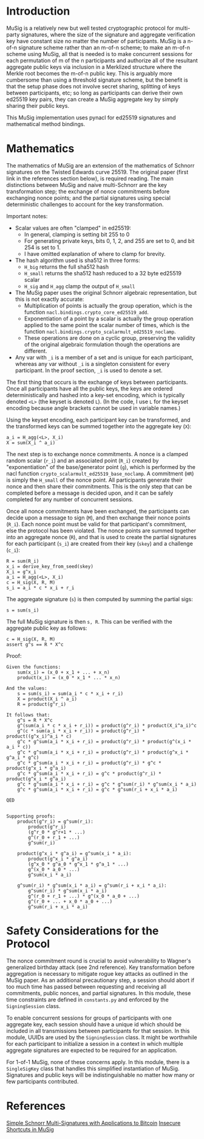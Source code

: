 # Introduction

MuSig is a relatively new but well tested cryptographic protocol for multi-party
signatures, where the size of the signature and aggregate verification key have
constant size no matter the number of participants. MuSig is a n-of-n signature
scheme rather than an m-of-n scheme; to make an m-of-n scheme using MuSig, all
that is needed is to make concurrent sessions for each permutation of m of the
n participants and authorize all of the resultant aggregate public keys via
inclusion in a Merklized structure where the Merkle root becomes the m-of-n
public key. This is arguably more cumbersome than using a threshold signature
scheme, but the benefit is that the setup phase does not involve secret sharing,
splitting of keys between participants, etc; so long as participants can derive
their own ed25519 key pairs, they can create a MuSig aggregate key by simply
sharing their public keys.

This MuSig implementation uses pynacl for ed25519 signatures and mathematical
method bindings.

# Mathematics

The mathematics of MuSig are an extension of the mathematics of Schnorr
signatures on the Twisted Edwards curve 25519. The original paper (first link
in the references section below), is required reading. The main distinctions
between MuSig and naive multi-Schnorr are the key transformation step; the
exchange of nonce commitments before exchanging nonce points; and the partial
signatures using special deterministic challenges to account for the key
transformation.

Important notes:
- Scalar values are often "clamped" in ed25519:
    - In general, clamping is setting bit 255 to 0
    - For generating private keys, bits 0, 1, 2, and 255 are set to 0, and bit
    254 is set to 1.
    - I have omitted explanation of where to clamp for brevity.
- The hash algorithm used is sha512 in three forms:
    - `H_big` returns the full sha512 hash
    - `H_small` returns the sha512 hash reduced to a 32 byte ed25519 scalar
    - `H_sig` and `H_agg` clamp the output of `H_small`
- The MuSig paper uses the original Schnorr algebraic representation, but this
is not exactly accurate:
    - Multiplication of points is actually the group operation, which is the
    function `nacl.bindings.crypto_core_ed25519_add`.
    - Exponentiation of a point by a scalar is actually the group operation
    applied to the same point the scalar number of times, which is the function
    `nacl.bindings.crypto_scalarmult_ed25519_noclamp`.
    - These operations are done on a cyclic group, preserving the validity of
    the original algebraic formulation though the operations are different.
- Any var with `_i` is a member of a set and is unique for each participant,
whereas any var without `_i` is a singleton consistent for every participant. In
the proof section, `_i` is used to denote a set.

The first thing that occurs is the exchange of keys between participants. Once
all participants have all the public keys, the keys are ordered deterministically
and hashed into a key-set encoding, which is typically denoted `<L>` (the keyset
is denoted `L`). (In the code, I use `L` for the keyset encoding because angle
brackets cannot be used in variable names.)

Using the keyset encoding, each participant key can be transformed, and the
transformed keys can be summed together into the aggregate key (`X`):
```
a_i = H_agg(<L>, X_i)
X = sum(X_i ^ a_i)
```

The next step is to exchange nonce commitments. A nonce is a clamped random
scalar (`r_i`) and an associated point (`R_i`) created by "exponentiation" of the
base/generator point (`g`), which is performed by the nacl function
`crypto_scalarmult_ed25519_base_noclamp`. A commitment (`HR`) is simply the
`H_small` of the nonce point. All participants generate their nonce and then
share their commitments. This is the only step that can be completed before a
message is decided upon, and it can be safely completed for any number of
concurrent sessions.

Once all nonce commitments have been exchanged, the participants can decide
upon a message to sign (`M`), and then exchange their nonce points (`R_i`). Each
nonce point must be valid for that participant's commitment, else the protocol
has been violated. The nonce points are summed together into an aggregate nonce
(`R`), and that is used to create the partial signatures for each participant
(`s_i`) are created from their key (`skey`) and a challenge (`c_i`):
```
R = sum(R_i)
x_i = derive_key_from_seed(skey)
X_i = g^x_i
a_i = H_agg(<L>, X_i)
c = H_sig(X, R, M)
s_i = a_i * c * x_i + r_i
```

The aggregate signature (`s`) is then computed by summing the partial sigs:
```
s = sum(s_i)
```

The full MuSig signature is then `s, R`. This can be verified with the aggregate
public key as follows:
```
c = H_sig(X, R, M)
assert g^s == R * X^c
```

Proof:
```
Given the functions:
    sum(x_i) = (x_0 + x_1 + ... + x_n)
    product(x_i) = (x_0 * x_1 * ... * x_n)

And the values:
    s = sum(s_i) = sum(a_i * c * x_i + r_i)
    X = product(X_i ^ a_i)
    R = product(g^r_i)

It follows that:
    g^s = R * X^c
    g^(sum(a_i * c * x_i + r_i)) = product(g^r_i) * product(X_i^a_i)^c
    g^(c * sum(a_i * x_i + r_i)) = product(g^r_i) * product((g^x_i)^a_i * c)
    g^c * g^sum(a_i * x_i + r_i) = product(g^r_i) * product(g^(x_i * a_i * c))
    g^c * g^sum(a_i * x_i + r_i) = product(g^r_i) * product(g^x_i * g^a_i * g^c)
    g^c * g^sum(a_i * x_i + r_i) = product(g^r_i) * g^c * product(g^x_i * g^a_i)
    g^c * g^sum(a_i * x_i + r_i) = g^c * product(g^r_i) * product(g^x_i * g^a_i)
    g^c * g^sum(a_i * x_i + r_i) = g^c * g^sum(r_i) * g^sum(x_i * a_i)
    g^c * g^sum(a_i * x_i + r_i) = g^c * g^sum(r_i + x_i * a_i)

QED


Supporting proofs:
    product(g^r_i) = g^sum(r_i):
        product(g^r_i)
        (g^r_0 * g^r+1 * ...)
        g^(r_0 + r_1 + ...)
        g^sum(r_i)

    product(g^x_i * g^a_i) = g^sum(x_i * a_i):
        product(g^x_i * g^a_i)
        (g^x_0 * g^a_0 * g^x_1 * g^a_1 * ...)
        g^(x_0 * a_0 * ...)
        g^sum(x_i * a_i)

    g^sum(r_i) * g^sum(x_i * a_i) = g^sum(r_i + x_i * a_i):
        g^sum(r_i) * g^sum(x_i * a_i)
        g^(r_0 + r_1 + ...) * g^(x_0 * a_0 + ...)
        g^(r_0 + ... + x_0 * a_0 + ...)
        g^sum(r_i + x_i * a_i)
```

# Safety Considerations for the Protocol

The nonce commitment round is crucial to avoid vulnerability to Wagner's
generalized birthday attack (see 2nd reference). Key transformation before
aggregation is necessary to mitigate rogue key attacks as outlined in the MuSig
paper. As an additional precautionary step, a session should abort if too much
time has passed between requesting and receiving all commitments, public nonces,
and partial signatures. In this module, these time constraints are defined in
`constants.py` and enforced by the `SigningSession` class.

To enable concurrent sessions for groups of participants with one aggregate key,
each session should have a unique id which should be included in all
transmissions between participants for that session. In this module, UUIDs are
used by the `SigningSession` class. It might be worthwhile for each participant
to initialize a session in a context in which multiple aggregate signatures are
expected to be required for an application.

For 1-of-1 MuSig, none of these concerns apply. In this module, there is a
`SingleSigKey` class that handles this simplified instantiation of MuSig.
Signatures and public keys will be indistinguishable no matter how many or few
participants contributed.

# References

[Simple Schnorr Multi-Signatures with Applications to Bitcoin](https://eprint.iacr.org/2018/068.pdf)
[Insecure Shortcuts in MuSig](https://medium.com/blockstream/insecure-shortcuts-in-musig-2ad0d38a97da)
